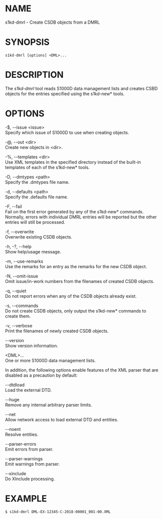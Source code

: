 NAME
====

s1kd-dmrl - Create CSDB objects from a DMRL

SYNOPSIS
========

    s1kd-dmrl [options] <DML>...

DESCRIPTION
===========

The *s1kd-dmrl* tool reads S1000D data management lists and creates CSBD
objects for the entries specified using the s1kd-new\* tools.

OPTIONS
=======

-$, --issue &lt;issue&gt;  
Specify which issue of S1000D to use when creating objects.

-@, --out &lt;dir&gt;  
Create new objects in &lt;dir&gt;.

-%, --templates &lt;dir&gt;  
Use XML templates in the specified directory instead of the built-in
templates of each of the s1kd-new\* tools.

-D, --dmtypes &lt;path&gt;  
Specify the .dmtypes file name.

-d, --defaults &lt;path&gt;  
Specify the .defaults file name.

-F, --fail  
Fail on the first error generated by any of the s1kd-new\* commands.
Normally, errors with individual DMRL entries will be reported but the
other entries will still be processed.

-f, --overwrite  
Overwrite existing CSDB objects.

-h, -?, --help  
Show help/usage message.

-m, --use-remarks  
Use the remarks for an entry as the remarks for the new CSDB object.

-N, --omit-issue  
Omit issue/in-work numbers from the filenames of created CSDB objects.

-q, --quiet  
Do not report errors when any of the CSDB objects already exist.

-s, --commands  
Do not create CSDB objects, only output the s1kd-new\* commands to
create them.

-v, --verbose  
Print the filenames of newly created CSDB objects.

--version  
Show version information.

&lt;DML&gt;...  
One or more S1000D data management lists.

In addition, the following options enable features of the XML parser
that are disabled as a precaution by default:

--dtdload  
Load the external DTD.

--huge  
Remove any internal arbitrary parser limits.

--net  
Allow network access to load external DTD and entities.

--noent  
Resolve entities.

--parser-errors  
Emit errors from parser.

--parser-warnings  
Emit warnings from parser.

--xinclude  
Do XInclude processing.

EXAMPLE
=======

    $ s1kd-dmrl DML-EX-12345-C-2018-00001_001-00.XML
